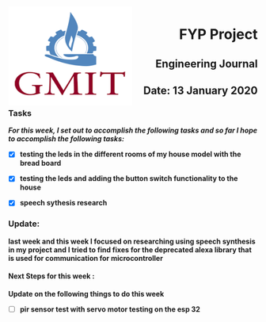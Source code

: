<img align="left" width="250" height="200" src="/gmit.png">

<h1 align="right"><b>FYP Project</h1>
<h2 align="right">Engineering Journal</h2>
<h2 align="right">Date: 13 January 2020</h2>

### Tasks
 *For this week, I set out to accomplish the following tasks and so far I hope to accomplish the following tasks:*
 
- [x] testing the leds in the different rooms of my house model with the bread board
- [x] testing the leds and adding the button switch functionality to the house
- [x] speech sythesis research

 

<p></p>
<p></p>

### Update:
<p> last week and this week I focused  on researching using speech synthesis in my project and I tried to find fixes for the deprecated alexa library that is used for communication for microcontroller
 </p>

#### Next Steps for this week :

<p>Update on the following things to do this week</p>

- [ ] pir sensor test with servo motor  testing on the esp 32


